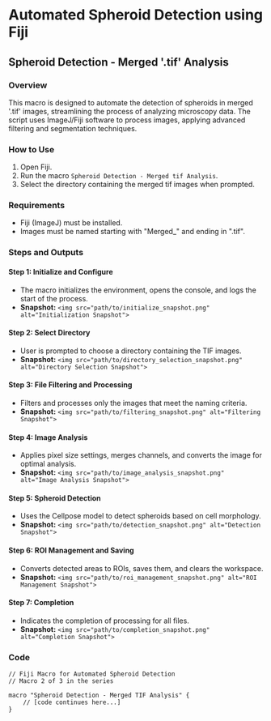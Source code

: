 # Automated Spheroid Detection using Fiji

## Spheroid Detection - Merged '.tif' Analysis

### Overview
This macro is designed to automate the detection of spheroids in merged '.tif' images, streamlining the process of analyzing microscopy data. The script uses ImageJ/Fiji software to process images, applying advanced filtering and segmentation techniques.

### How to Use
1. Open Fiji.
2. Run the macro `Spheroid Detection - Merged tif Analysis`.
3. Select the directory containing the merged tif images when prompted.

### Requirements
- Fiji (ImageJ) must be installed.
- Images must be named starting with "Merged_" and ending in ".tif".

### Steps and Outputs

#### Step 1: Initialize and Configure
- The macro initializes the environment, opens the console, and logs the start of the process.
- **Snapshot:** `<img src="path/to/initialize_snapshot.png" alt="Initialization Snapshot">`

#### Step 2: Select Directory
- User is prompted to choose a directory containing the TIF images.
- **Snapshot:** `<img src="path/to/directory_selection_snapshot.png" alt="Directory Selection Snapshot">`

#### Step 3: File Filtering and Processing
- Filters and processes only the images that meet the naming criteria.
- **Snapshot:** `<img src="path/to/filtering_snapshot.png" alt="Filtering Snapshot">`

#### Step 4: Image Analysis
- Applies pixel size settings, merges channels, and converts the image for optimal analysis.
- **Snapshot:** `<img src="path/to/image_analysis_snapshot.png" alt="Image Analysis Snapshot">`

#### Step 5: Spheroid Detection
- Uses the Cellpose model to detect spheroids based on cell morphology.
- **Snapshot:** `<img src="path/to/detection_snapshot.png" alt="Detection Snapshot">`

#### Step 6: ROI Management and Saving
- Converts detected areas to ROIs, saves them, and clears the workspace.
- **Snapshot:** `<img src="path/to/roi_management_snapshot.png" alt="ROI Management Snapshot">`

#### Step 7: Completion
- Indicates the completion of processing for all files.
- **Snapshot:** `<img src="path/to/completion_snapshot.png" alt="Completion Snapshot">`

### Code
```macro
// Fiji Macro for Automated Spheroid Detection
// Macro 2 of 3 in the series

macro "Spheroid Detection - Merged TIF Analysis" {
    // [code continues here...]
}

